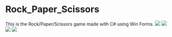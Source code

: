 # Rock_Paper_Scissors
This is the Rock/Paper/Scissors game made with C# using Win Forms.
<img src="https://i.ibb.co/pyvH4vr/image.png">
<img src="https://i.ibb.co/H4kpjx1/image.png">
<img src="https://i.ibb.co/nCgBzrJ/image.png">
<img src="https://i.ibb.co/TmkHrGG/image.png">
